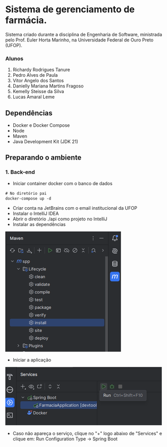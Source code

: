 # Sistema de gerenciamento de farmácia.

Sistema criado durante a disciplina de Engenharia de Software, ministrada pelo Prof. Euler Horta Marinho, na Universidade Federal de Ouro Preto (UFOP).

### Alunos
1. Richardy Rodrigues Tanure
2. Pedro Alves de Paula
3. Vitor Angelo dos Santos
4. Danielly Mariana Martins Fragoso
5. Kemelly Steisse da Silva
6. Lucas Amaral Leme

## Dependências
- Docker e Docker Compose 
- Node
- Maven
- Java Development Kit (JDK 21)

## Preparando o ambiente
### 1. Back-end
- Iniciar container docker com o banco de dados
```
# No diretório pai
docker-compose up -d
```
- Criar conta na JetBrains com o email institucional da UFOP
- Instalar o IntelliJ IDEA
- Abrir o diretório ./api como projeto no IntelliJ
- Instalar as dependências
  
![Instalação de dependências](docs/prints/maven-install.png)

- Iniciar a aplicação
  
![Rodando serviço](docs/prints/run-services.png)

  - Caso não apareça o serviço, clique no "+" logo abaixo de "Services" e clique em: Run Configuration Type -> Spring Boot
